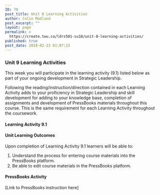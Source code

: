 ```yaml
---
ID: 70
post_title: Unit 8 Learning Activities
author: Colin Madland
post_excerpt: ""
layout: page
permalink: >
  https://create.twu.ca/ldrs501-su18/unit-8-learning-activities/
published: true
post_date: 2018-02-23 01:07:23
---
```

<h3>Unit 9 Learning Activities</h3>

This week you will participate in the learning activity (9.1) listed below as part of your ongoing development in Strategic Leadership.

Following the reading/instruction/direction contained in each Learning Activity adds to your proficiency in Strategic Leadership and skill development for adding to your knowledge base, completion of assignments and development of PressBooks materials throughout this course. This is the same requirement for each Learning Activity throughout the coursework.

<h4>Learning Activity 9.1</h4>

<h4>Unit Learning Outcomes</h4>

Upon completion of Learning Activity 9.1 learners will be able to:

<ol>
    <li>Understand the process for entering course materials into the PressBooks platform.</li>
    <li>Be able to edit course materials in the PressBooks platform.</li>
</ol>

<h4>PressBooks Activity</h4>

[Link to PressBooks instruction here]

&nbsp;